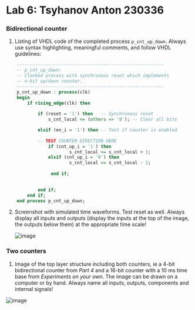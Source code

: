 # Lab 6: Tsyhanov Anton 230336

### Bidirectional counter

1. Listing of VHDL code of the completed process `p_cnt_up_down`. Always use syntax highlighting, meaningful comments, and follow VHDL guidelines:

```vhdl
    --------------------------------------------------------
    -- p_cnt_up_down:
    -- Clocked process with synchronous reset which implements
    -- n-bit up/down counter.
    --------------------------------------------------------
    p_cnt_up_down : process(clk)
    begin
        if rising_edge(clk) then
        
            if (reset = '1') then   -- Synchronous reset
                s_cnt_local <= (others => '0'); -- Clear all bits

            elsif (en_i = '1') then -- Test if counter is enabled
			
            -- TEST COUNTER DIRECTION HERE
                if (cnt_up_i = '1') then
			  		    s_cnt_local <= s_cnt_local + 1;
      			elsif (cnt_up_i = '0') then 
      				    s_cnt_local <= s_cnt_local - 1;
                        
                 end if;
                        

            end if;
        end if;
    end process p_cnt_up_down;
```

2. Screenshot with simulated time waveforms. Test reset as well. Always display all inputs and outputs (display the inputs at the top of the image, the outputs below them) at the appropriate time scale!

   ![image](https://user-images.githubusercontent.com/99277478/160461527-5cec6d3a-3a29-4bde-880d-3f370b7ecfda.png)

### Two counters

1. Image of the top layer structure including both counters, ie a 4-bit bidirectional counter from *Part 4* and a 16-bit counter with a 10 ms time base from *Experiments on your own*. The image can be drawn on a computer or by hand. Always name all inputs, outputs, components and internal signals!

![image](https://user-images.githubusercontent.com/99277478/160465595-4e11a922-1de6-4ce0-ba5e-644d07f7edc7.png)
